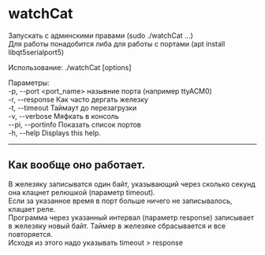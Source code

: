 # watchCat
Запускать с админскими правами (sudo ./watchCat ...)  
Для работы понадобится либа для работы с портами (apt install libqt5serialport5)  

Использование: ./watchCat [options]  

Параметры:  
  -p, --port <port_name>  назывние порта (например ttyACM0)  
  -r, --response <sec>    Как часто дергать железку  
  -t, --timeout <sec>     Таймаут до перезагрузки  
  -v, --verbose           Мяфкать в консоль  
  --pi, --portinfo        Показать список портов  
  -h, --help              Displays this help.  

----
## Как вообще оно работает.
В железяку записыватся один байт, указывающий через сколько секунд она клацнет релюшкой (параметр timeout).  
Если за указанное время в порт больше ничего не записывалось, клацает реле.   
Программа через указанный интервал (параметр response) записывает в железяку новый байт. Таймер в железяке сбрасывается и все повторяется.  
Исходя из этого надо указывать timeout > response  

